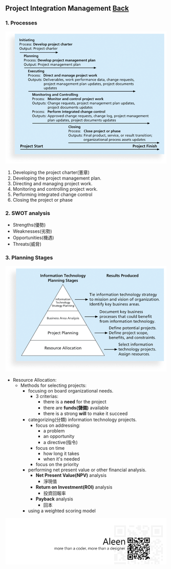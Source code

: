 ## Project Integration Management	[Back](./../projectManagement.md)

### 1. Processes

<img src="./processes.png">

1. Developing the project charter(憲章)
2. Developing the project management plan.
3. Directing and managing project work.
4. Monitoring and controlling project work.
5. Performing integrated change control
6. Closing the project or phase

### 2. SWOT analysis

- Strengths(優勢)
- Weaknesses(劣勢)
- Opportunities(機遇)
- Threats(威脅)

### 3. Planning Stages

<img src="./planning_stages.png">

- Resource Allocation:
    - Methods for selecting projects:
        - focusing on board organizational needs.
            - 3 criterias:
                - there is a **need** for the project
                - there are **funds(儲備)** available
                - there is a strong **will** to make it succeed
        - categorizing(分類) information technology projects.
            - focus on addressing:
                - a problem
                - an opportunity
                - a directive(指令)
            - focus on time
                - how long it takes
                - when it's needed
            - focus on the priority
        - performing net present value or other financial analysis.
            - **Net Present Value(NPV)** analysis
                - 淨現值
            - **Return on Investment(ROI)** analysis
                - 投資回報率
            - **Payback** analysis
                - 回本
        - using a weighted scoring model

<a href="http://aleen42.github.io/" target="_blank" ><img src="./../../pic/tail.gif"></a>
